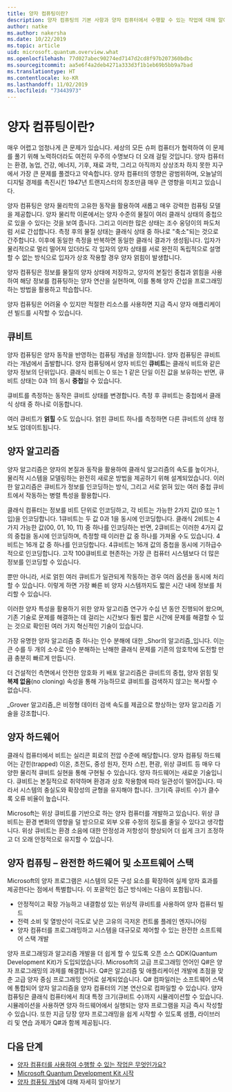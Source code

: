 ```yaml
---
title: 양자 컴퓨팅이란?
description: 양자 컴퓨팅의 기본 사항과 양자 컴퓨터에서 수행할 수 있는 작업에 대해 알아봅니다.
author: natke
ms.author: nakersha
ms.date: 10/22/2019
ms.topic: article
uid: microsoft.quantum.overview.what
ms.openlocfilehash: 77d027abec90274ed7147d2cd8f97b207360bdbc
ms.sourcegitcommit: aa5e6f4a2deb4271a333d3f1b1eb69b5bb9a7bad
ms.translationtype: HT
ms.contentlocale: ko-KR
ms.lasthandoff: 11/02/2019
ms.locfileid: "73443973"
---
```

# <a name="what-is-quantum-computing"></a>양자 컴퓨팅이란?

매우 어렵고 엄청나게 큰 문제가 있습니다. 세상의 모든 슈퍼 컴퓨터가 협력하여 이 문제를 풀기 위해 노력하더라도 여전히 우주의 수명보다 더 오래 걸릴 것입니다. 양자 컴퓨터는 환경, 농업, 건강, 에너지, 기후, 재료 과학, 그리고 아직까지 상상조차 하지 못한 지구에서 가장 큰 문제를 풀겠다고 약속합니다. 양자 컴퓨터의 영향은 광범위하며, 오늘날의 디지털 경제를 촉진시킨 1947년 트랜지스터의 창조만큼 매우 큰 영향을 미치고 있습니다.

양자 컴퓨팅은 양자 물리학의 고유한 동작을 활용하여 새롭고 매우 강력한 컴퓨팅 모델을 제공합니다. 양자 물리학 이론에서는 양자 수준의 물질이 여러 클래식 상태의 중첩으로 있을 수 있다는 것을 보여 줍니다. 그리고 이러한 많은 상태는 조수 웅덩이의 파도처럼 서로 간섭합니다.  측정 후의 물질 상태는 클래식 상태 중 하나로 "축소"되는 것으로 간주합니다. 이후에 동일한 측정을 반복하면 동일한 클래식 결과가 생성됩니다.  입자가 물리적으로 멀리 떨어져 있더라도 각 입자의 양자 상태를 서로 완전히 독립적으로 설명할 수 없는 방식으로 입자가 상호 작용할 경우 양자 얽힘이 발생합니다.  

양자 컴퓨팅은 정보를 물질의 양자 상태에 저장하고, 양자의 본질인 중첩과 얽힘을 사용하여 해당 정보를 컴퓨팅하는 양자 연산을 실현하며, 이를 통해 양자 간섭을 프로그래밍하는 방법을 활용하고 학습합니다.

양자 컴퓨팅은 어려울 수 있지만 적절한 리소스를 사용하면 지금 즉시 양자 애플리케이션 빌드를 시작할 수 있습니다.

## <a name="the-qubit"></a>큐비트

양자 컴퓨팅은 양자 동작을 반영하는 컴퓨팅 개념을 정의합니다.  양자 컴퓨팅은 큐비트라는 개념에서 출발합니다.  양자 컴퓨팅에서 양자 비트인 **큐비트**는 클래식 비트와 같은 양자 정보의 단위입니다. 클래식 비트는 0 또는 1 같은 단일 이진 값을 보유하는 반면, 큐비트 상태는 0과 1의 동시 **중첩**일 수 있습니다.  

큐비트를 측정하는 동작은 큐비트 상태를 변경합니다. 측정 후 큐비트는 중첩에서 클래식 상태 중 하나로 이동합니다.  

여러 큐비트가 **얽힐** 수도 있습니다. 얽힌 큐비트 하나를 측정하면 다른 큐비트의 상태 정보도 업데이트됩니다.

## <a name="quantum-algorithms"></a>양자 알고리즘

양자 알고리즘은 양자의 본질과 동작을 활용하여 클래식 알고리즘의 속도를 높이거나, 물리적 시스템을 모델링하는 완전히 새로운 방법을 제공하기 위해 설계되었습니다.  이러한 알고리즘은 큐비트가 정보를 인코딩하는 방식, 그리고 서로 얽혀 있는 여러 중첩 큐비트에서 작동하는 병렬 특성을 활용합니다.  

클래식 컴퓨터는 정보를 비트 단위로 인코딩하고, 각 비트는 가능한 2가지 값(0 또는 1입)을 인코딩합니다.  1큐비트는 두 값 0과 1을 동시에 인코딩합니다.  클래식 2비트는 4가지 가능한 값(00, 01, 10, 11) 중 하나를 인코딩하는 반면, 2큐비트는 이러한 4가지 값의 중첩을 동시에 인코딩하며, 측정할 때 이러한 값 중 하나를 가져올 수도 있습니다.  4비트는 16개 값 중 하나를 인코딩합니다.  4큐비트는 16개 값의 중첩을 동시에 기하급수적으로 인코딩합니다.  고작 100큐비트로 현존하는 가장 큰 컴퓨터 시스템보다 더 많은 정보를 인코딩할 수 있습니다.  

뿐만 아니라, 서로 얽힌 여러 큐비트가 일관되게 작동하는 경우 여러 옵션을 동시에 처리할 수 있습니다. 이렇게 하면 가장 빠른 비 양자 시스템까지도 짧은 시간 내에 정보를 처리할 수 있습니다.

이러한 양자 특성을 활용하기 위한 양자 알고리즘 연구가 수십 년 동안 진행되어 왔으며, 기존 기술로 문제를 해결하는 데 걸리는 시간보다 훨씬 짧은 시간에 문제를 해결할 수 있는 것으로 확인된 여러 가지 혁신적인 기술이 있습니다.  

가장 유명한 양자 알고리즘 중 하나는 인수 분해에 대한 _Shor의 알고리즘_입니다. 이는 큰 수를 두 개의 소수로 인수 분해하는 난해한 클래식 문제를 기존의 암호학에 도전할 만큼 충분히 빠르게 만듭니다.

더 건설적인 측면에서 안전한 암호화 키 배포 알고리즘은 큐비트의 중첩, 양자 얽힘 및 **복제 없음**(no cloning) 속성을 통해 가능하므로 큐비트를 검색하지 않고는 복사할 수 없습니다.

_Grover 알고리즘_은 비정형 데이터 검색 속도를 제곱으로 향상하는 양자 알고리즘 기술을 강조합니다.


## <a name="quantum-hardware"></a>양자 하드웨어

클래식 컴퓨터에서 비트는 실리콘 회로의 전압 수준에 해당합니다. 양자 컴퓨팅 하드웨어는 갇힌(trapped) 이온, 초전도, 중성 원자, 전자 스핀, 편광, 위상 큐비트 등 매우 다양한 물리적 큐비트 실현을 통해 구현될 수 있습니다. 양자 하드웨어는 새로운 기술입니다. 큐비트는 본질적으로 취약하며 환경과 상호 작용함에 따라 일관성이 떨어집니다. 따라서 시스템의 충실도와 확장성의 균형을 유지해야 합니다. 크기(즉 큐비트 수)가 클수록 오류 비율이 높습니다.

Microsoft는 위상 큐비트를 기반으로 하는 양자 컴퓨터를 개발하고 있습니다. 위상 큐비트는 환경 변화의 영향을 덜 받으므로 외부 오류 수정의 정도를 줄일 수 있다고 생각합니다. 위상 큐비트는 환경 소음에 대한 안정성과 저항성이 향상되어 더 쉽게 크기 조정하고 더 오래 안정적으로 유지할 수 있습니다.

## <a name="quantum-computing--a-full-hardware-and-software-stack"></a>양자 컴퓨팅 – 완전한 하드웨어 및 소프트웨어 스택 

Microsoft의 양자 프로그램은 시스템의 모든 구성 요소를 확장하여 실제 양자 효과를 제공한다는 점에서 특별합니다. 이 포괄적인 접근 방식에는 다음이 포함됩니다. 
* 안정적이고 확장 가능하고 내결함성 있는 위상적 큐비트를 사용하여 양자 컴퓨터 빌드 
* 전력 소비 및 열방산이 극도로 낮은 고유의 극저온 컨트롤 플레인 엔지니어링 
* 양자 컴퓨터를 프로그래밍하고 시스템을 대규모로 제어할 수 있는 완전한 소프트웨어 스택 개발 

양자 프로그래밍과 알고리즘 개발을 더 쉽게 할 수 있도록 오픈 소스 QDK(Quantum Development Kit)가 도입되었습니다. Microsoft의 고급 프로그래밍 언어인 Q#은 양자 프로그래밍의 과제를 해결합니다.  Q#은 알고리즘 및 애플리케이션 개발에 초점을 맞춘 고급 양자 중심 프로그래밍 언어로 설계되었습니다. Q# 컴파일러는 소프트웨어 스택에 통합되어 양자 알고리즘을 양자 컴퓨터의 기본 연산으로 컴파일할 수 있습니다.  양자 컴퓨팅은 클래식 컴퓨터에서 최대 특정 크기(큐비트 수)까지 시뮬레이션할 수 있습니다. 시뮬레이션을 사용하면 양자 하드웨어에서 실행되는 양자 프로그램을 지금 즉시 작성할 수 있습니다.  또한 지금 당장 양자 프로그래밍을 쉽게 시작할 수 있도록 샘플, 라이브러리 및 연습 과제가 Q#과 함께 제공됩니다. 

## <a name="next-steps"></a>다음 단계

* [양자 컴퓨터를 사용하여 수행할 수 있는 작업은 무엇인가요?](xref:microsoft.quantum.overview.computers)
* [Microsoft Quantum Development Kit 시작](xref:microsoft.quantum.welcome)
* [양자 컴퓨팅 개념](xref:microsoft.quantum.concepts.intro)에 대해 자세히 알아보기
